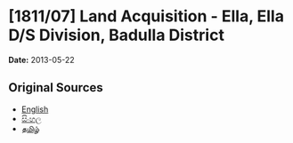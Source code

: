 # [1811/07] Land Acquisition - Ella, Ella D/S Division, Badulla District

**Date:** 2013-05-22

## Original Sources

- [English](https://documents.gov.lk/view/extra-gazettes/2013/5/1811-07_E.pdf)
- [සිංහල](https://documents.gov.lk/view/extra-gazettes/2013/5/1811-07_S.pdf)
- [தமிழ்](https://documents.gov.lk/view/extra-gazettes/2013/5/1811-07_T.pdf)
